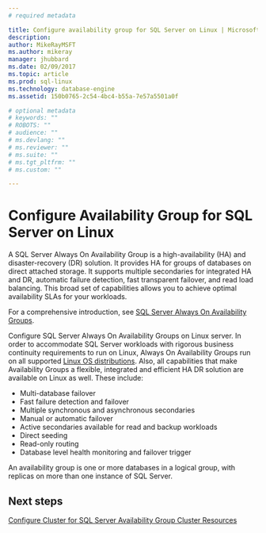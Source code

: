 ```yaml
---
# required metadata

title: Configure availability group for SQL Server on Linux | Microsoft Docs
description: 
author: MikeRayMSFT 
ms.author: mikeray 
manager: jhubbard
ms.date: 02/09/2017
ms.topic: article
ms.prod: sql-linux
ms.technology: database-engine
ms.assetid: 150b0765-2c54-4bc4-b55a-7e57a5501a0f 

# optional metadata
# keywords: ""
# ROBOTS: ""
# audience: ""
# ms.devlang: ""
# ms.reviewer: ""
# ms.suite: ""
# ms.tgt_pltfrm: ""
# ms.custom: ""

---
```


# Configure Availability Group for SQL Server on Linux

A SQL Server Always On Availability Group is a high-availability (HA) and disaster-recovery (DR) solution. It provides HA for groups of databases on direct attached storage. It supports multiple secondaries for integrated HA and DR, automatic failure detection, fast transparent failover, and read load balancing. This broad set of capabilities allows you to achieve optimal availability SLAs for your workloads.

For a comprehensive introduction, see [SQL Server Always On Availability Groups](http://msdn.microsoft.com/library/hh510230.aspx).

Configure SQL Server Always On Availability Groups on Linux server. In order to accommodate SQL Server workloads with rigorous business continuity requirements to run on Linux, Always On Availability Groups run on all supported [Linux OS distributions](sql-server-linux-release-notes.md). Also, all capabilities that make Availability Groups a flexible, integrated and efficient HA DR solution are available on Linux as well. These include: 

- Multi-database failover
- Fast failure detection and failover
- Multiple synchronous and asynchronous secondaries
- Manual or automatic failover
- Active secondaries available for read and backup workloads
- Direct seeding
- Read-only routing
- Database level health monitoring and failover trigger

An availability group is one or more databases in a logical group, with replicas on more than one instance of SQL Server. 

## Next steps

[Configure Cluster for SQL Server Availability Group Cluster Resources](sql-server-linux-availability-group-configure-cluster.md)